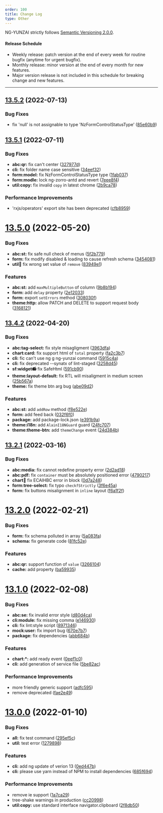 ```yaml
---
order: 100
title: Change Log
type: Other
---
```


NG-YUNZAI strictly follows [Semantic Versioning 2.0.0](http://semver.org/lang/zh-CN/).

#### Release Schedule

* Weekly release: patch version at the end of every week for routine bugfix (anytime for urgent bugfix).
* Monthly release: minor version at the end of every month for new features.
* Major version release is not included in this schedule for breaking change and new features.

---


## [13.5.2](https://github.com/hbyunzai/yelon/compare/13.5.1...13.5.2) (2022-07-13)


### Bug Fixes

* fix 'null' is not assignable to type 'NzFormControlStatusType' ([85e60b9](https://github.com/hbyunzai/yelon/commit/85e60b9d229a408c3a8ac9c628276f4809ac5682))

## [13.5.1](https://github.com/hbyunzai/yelon/compare/13.5.0...13.5.1) (2022-07-11)


### Bug Fixes

* **abc:qr:** fix can't center ([327977d](https://github.com/hbyunzai/yelon/commit/327977deeedee6b800937ce99064b737f0a0e6c7))
* **cli:** fix folder name case sensitive ([34eef32](https://github.com/hbyunzai/yelon/commit/34eef32cc59002d7b2733172c319772bf3858411))
* **form:model:** fix NzFormControlStatusType  type ([1fab037](https://github.com/hbyunzai/yelon/commit/1fab037e2ccd9f8380f32f51d0a474f2d1ed86dc))
* **form:modle:** lock ng-zorro-antd and revert ([7eee8f4](https://github.com/hbyunzai/yelon/commit/7eee8f4d929e5643d0e4db8b9bec6686f6c0bee3))
* **util:copy:** fix invalid `copy` in latest chrome ([2b9ca78](https://github.com/hbyunzai/yelon/commit/2b9ca78eb75b6a919aacb2fcafebbb61a5a93113))


### Performance Improvements

* 'rxjs/operators' export site has been deprecated ([cfb8959](https://github.com/hbyunzai/yelon/commit/cfb8959aaddce7e27158a9bcfd8bfd4cbcb7f95e))


# [13.5.0](https://github.com/hbyunzai/yelon/compare/13.4.2...13.5.0) (2022-05-20)


### Bug Fixes

* **abc:st:** fix safe null check of menus ([5f2b779](https://github.com/hbyunzai/yelon/commit/5f2b779e89fe7eb965b97945cd515ed714d9fef1))
* **form:** fix modify disabled & loading to cause refresh schema ([3454081](https://github.com/hbyunzai/yelon/commit/3454081b2dee8a6c5b5980d120823dab8e60b223))
* **util:cookie:** fix wrong set value of `remove` ([83949e1](https://github.com/hbyunzai/yelon/commit/83949e10e30cfc6b76286533fb87801ab3472da1))


### Features

* **abc:st:** add `maxMultipleButton` of column ([9b8b194](https://github.com/hbyunzai/yelon/commit/9b8b194ce6c95caf2c1136df367669c5643659b9))
* **form:** add `delay` property ([2e12033](https://github.com/hbyunzai/yelon/commit/2e12033797cb8837047efdbc1aceeb2d30f2a072))
* **form:** export `setErrors` method ([308030f](https://github.com/hbyunzai/yelon/commit/308030fd901540f337c6a9275f53b867b7949f32))
* **theme:http:** allow PATCH and DELETE to support request body ([3168121](https://github.com/hbyunzai/yelon/commit/3168121a16d94fc0d6d24fd0db33c22ed5d03e0c))



## [13.4.2](https://github.com/hbyunzai/yelon/compare/13.2.1...13.4.2) (2022-04-20)


### Bug Fixes

* **abc:tag-select:** fix style misagligment ([3963dfa](https://github.com/hbyunzai/yelon/commit/3963dfa16ef054e1d6f0d3838735f030468b1d60))
* **chart:card:** fix support html of `total` property ([fa2c3b7](https://github.com/hbyunzai/yelon/commit/fa2c3b7c437026eb41fd0ace9f22e97068111213))
* **cli:** fic can't use ng g ng-yunzai command ([5915c4a](https://github.com/hbyunzai/yelon/commit/5915c4a1c48dcdfa59fa08ff56bd4e8cd9fb7446))
* **cli:** fix deprecated --synatx of lint-staged ([3258d45](https://github.com/hbyunzai/yelon/commit/3258d45a3df919deb19b223b8d89998cb327f268))
* **sf:widget:radio:** fix SafeHtml ([591cb90](https://github.com/hbyunzai/yelon/commit/591cb902caf67428ba99a85c425bf76256c37073))
* **theme:layout-default:** fix RTL will misaligment in medium screen ([25b567a](https://github.com/hbyunzai/yelon/commit/25b567a30c9225c2c0681846a7ec7916bef7c762))
* **theme:** fix theme btn arg bug ([abe09d2](https://github.com/hbyunzai/yelon/commit/abe09d20b69500e1735380e0a50150def7d40de5))


### Features

* **abc:st:** add `addRow` method ([f8e522e](https://github.com/hbyunzai/yelon/commit/f8e522edcd8d205b49c387b7483e8ea1b094ed2b))
* **form:** add feed back ([032f6f0](https://github.com/hbyunzai/yelon/commit/032f6f024ccd33a453afbb68fb4404db9eab9041))
* **package:** add package-lock.json ([e391b9a](https://github.com/hbyunzai/yelon/commit/e391b9ae5d6b7dbc45e8cd4699008e1de8d988dc))
* **theme:i18n:** add `AlainI18NGuard` guard ([24fc707](https://github.com/hbyunzai/yelon/commit/24fc70719135acb45afdea1bd3e4a5f9ce8cda71))
* **theme:theme-btn:** add `themeChange` event ([24d384b](https://github.com/hbyunzai/yelon/commit/24d384baad3e28f4845a8305df770bcafb07243c))


## [13.2.1](https://github.com/hbyunzai/yelon/compare/13.2.0...13.2.1) (2022-03-16)


### Bug Fixes

* **abc:media:** fix cannot redefine property error ([2d2ad18](https://github.com/hbyunzai/yelon/commit/2d2ad18c47a5ac643fce9df0a16aeef6bc0eb170))
* **abc:pdf:** fix `container` must be absolutely positioned error ([4790217](https://github.com/hbyunzai/yelon/commit/479021727d3ef89d8b1696f8208621ba686f3aa3))
* **chart:pie:** fix ECAIHBC error in block ([0d7a248](https://github.com/hbyunzai/yelon/commit/0d7a248810040b7cbdaa158560b36eda4a41f976))
* **form:tree-select:** fix typo `checkfStrictly` ([3f6e45a](https://github.com/hbyunzai/yelon/commit/3f6e45a846cbdea09dfb1c221b3e2bf27d38c9d6))
* **form:** fix buttons misalignment in `inline` layout ([f6a1f2f](https://github.com/hbyunzai/yelon/commit/f6a1f2fb0bb6b6492ec318e6c7b006314ccde2df))



# [13.2.0](https://github.com/hbyunzai/yelon/compare/13.1.0...13.2.0) (2022-02-21)


### Bug Fixes

* **form:** fix schema polluted in array ([5a083fa](https://github.com/hbyunzai/yelon/commit/5a083fa2ce1917cc4444fa40d4d47aab956d1031))
* **schema:** fix generate code ([81fc52e](https://github.com/hbyunzai/yelon/commit/81fc52ea561256f4b54f6f80a5028319493ed030))


### Features

* **abc:qr:** support function of `value` ([3266104](https://github.com/hbyunzai/yelon/commit/3266104fe22939dce6505b60166d2958ee209a3b))
* **cache:** add property ([ba59935](https://github.com/hbyunzai/yelon/commit/ba5993521cd9c45350ca7f59e06792e5ec972cba))


# [13.1.0](https://github.com/hbyunzai/yelon/compare/13.0.0...13.1.0) (2022-02-08)


### Bug Fixes

* **abc:se:** fix invalid error style ([d80d4ca](https://github.com/hbyunzai/yelon/commit/d80d4ca11d0d5ae80f5c0f8d4f6f3bc6733bc979))
* **cli:module:** fix missing comma ([e146930](https://github.com/hbyunzai/yelon/commit/e146930a0f120261375b373e814d2fb327263f86))
* **cli:** fix lint:style script ([8971346](https://github.com/hbyunzai/yelon/commit/897134660824d8409878a1bec96bc3dbaeab956b))
* **mock:user:** fix import bug ([670e7b7](https://github.com/hbyunzai/yelon/commit/670e7b7fffd661ed61fd943d22f0cf280f8c6ac5))
* **package:** fix dependencies ([abb684b](https://github.com/hbyunzai/yelon/commit/abb684b8cfcf863a6415378248349e0fd82bdece))


### Features

* **chart:*:** add ready event ([0eef1c0](https://github.com/hbyunzai/yelon/commit/0eef1c0e0f885bf6e15a8d8302be9bde0cfa7161))
* **cli:** add generation of service file ([5be82ac](https://github.com/hbyunzai/yelon/commit/5be82ac5e7048722a8c171e89d381b41508683e5))


### Performance Improvements

* more friendly generic support ([adfc595](https://github.com/hbyunzai/yelon/commit/adfc59597541b060fe043478c4a75fac177675e6))
* remove deprecated ([fae2e49](https://github.com/hbyunzai/yelon/commit/fae2e49584241819449f48d2e636ecccdbcb2f9b))


# [13.0.0](https://github.com/hbyunzai/yelon/compare/12.0.19...13.0.0) (2022-01-10)


### Bug Fixes

* **all:** fix test command ([295ef5c](https://github.com/hbyunzai/yelon/commit/295ef5c22763c16bddb9e6570cd6cdd22ae29584))
* **util:** test error ([1279898](https://github.com/hbyunzai/yelon/commit/127989843f5873e07b2d1a2564570195fe6d6566))


### Features

* **cli:** add ng update of verion 13 ([0ed447b](https://github.com/hbyunzai/yelon/commit/0ed447bf8c35cdb721c64a1a56983070fefa3620))
* **cli:** please use yarn instead of NPM to install dependencies ([685f694](https://github.com/hbyunzai/yelon/commit/685f694ebd442af86b8417790f57c5a845c73ca9))


### Performance Improvements

* remove ie support ([1a7ca29](https://github.com/hbyunzai/yelon/commit/1a7ca29304cea95cc23f41d24c03237c7d68fecd))
* tree-shake warnings in production ([cc20998](https://github.com/hbyunzai/yelon/commit/cc20998eb48c88e2909aff317139f8af09b2e740))
* **util:copy:** use standard interface navigator.clipboard ([2f8db50](https://github.com/hbyunzai/yelon/commit/2f8db50f949b392fdfe2164342099a1a65cd68f3))




